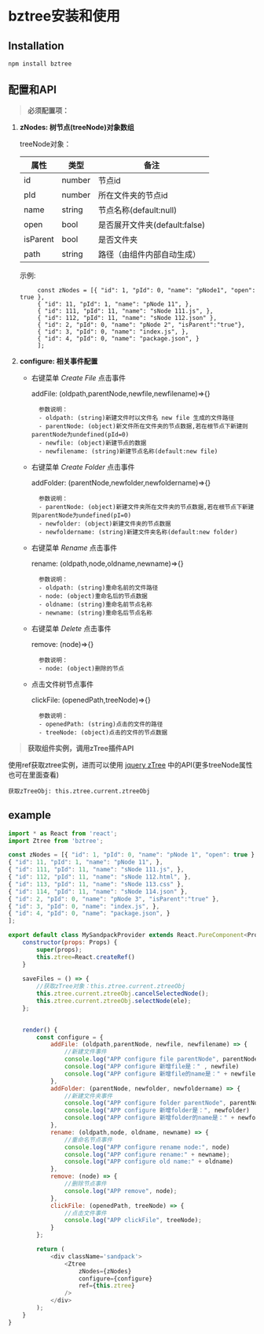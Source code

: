 # bztree安装和使用

## Installation 
 `npm install bztree`

## 配置和API

>**必须配置项：**

1. **zNodes: 树节点(treeNode)对象数组**
    
    treeNode对象：

    属性|类型|备注
    -|-|-|
    id|number|节点id
    pId|number|所在文件夹的节点id
    name|string|节点名称(default:null)
    open|bool|是否展开文件夹(default:false)
    isParent|bool|是否文件夹
    path|string|路径（由组件内部自动生成）
    
    示例:

        
            const zNodes = [{ "id": 1, "pId": 0, "name": "pNode1", "open": true },
            { "id": 11, "pId": 1, "name": "pNode 11", },
            { "id": 111, "pId": 11, "name": "sNode 111.js", },
            { "id": 112, "pId": 11, "name": "sNode 112.json" },
            { "id": 2, "pId": 0, "name": "pNode 2", "isParent":"true"},
            { "id": 3, "pId": 0, "name": "index.js", },
            { "id": 4, "pId": 0, "name": "package.json", }
            ];
             
        
2. **configure: 相关事件配置**

    - 右键菜单 *Create File* 点击事件
    
        addFile: (oldpath,parentNode,newfile,newfilename)=>{}
    
            参数说明：
            - oldpath: (string)新建文件时以文件名 new file 生成的文件路径
            - parentNode: (object)新文件所在文件夹的节点数据,若在根节点下新建则parentNode为undefined(pId=0)
            - newfile: (object)新建节点的数据
            - newfilename: (string)新建节点名称(default:new file)
            

    - 右键菜单 *Create Folder* 点击事件
    
        addFolder: (parentNode,newfolder,newfoldername)=>{}
        
            参数说明：
            - parentNode: (object)新建文件夹所在文件夹的节点数据,若在根节点下新建则parentNode为undefined(pI=0)
            - newfolder: (object)新建文件夹的节点数据
            - newfoldername: (string)新建文件夹名称(default:new folder)
            
    - 右键菜单 *Rename* 点击事件
    
        rename: (oldpath,node,oldname,newname)=>{}
    
            参数说明：
            - oldpath: (string)重命名前的文件路径
            - node: (object)重命名后的节点数据
            - oldname: (string)重命名前节点名称
            - newname: (string)重命名后节点名称
         
    - 右键菜单 *Delete* 点击事件
    
        remove: (node)=>{}
    
            参数说明：
            - node: (object)删除的节点
         
    - 点击文件树节点事件 
    
        clickFile: (openedPath,treeNode)=>{}
        
            参数说明：
            - openedPath: (string)点击的文件的路径
            - treeNode: (object)点击的文件的节点数据


>**获取组件实例，调用zTree插件API**

 [jquery zTree]: http://www.treejs.cn/v3/api.php "jquery zTree API"
使用ref获取ztree实例，进而可以使用 [jquery zTree] 中的API(更多treeNode属性也可在里面查看)

    获取zTreeObj: this.ztree.current.ztreeObj


## example
```js
import * as React from 'react';
import Ztree from 'bztree';

const zNodes = [{ "id": 1, "pId": 0, "name": "pNode 1", "open": true },
{ "id": 11, "pId": 1, "name": "pNode 11", },
{ "id": 111, "pId": 11, "name": "sNode 111.js", },
{ "id": 112, "pId": 11, "name": "sNode 112.html", },
{ "id": 113, "pId": 11, "name": "sNode 113.css" },
{ "id": 114, "pId": 11, "name": "sNode 114.json" },
{ "id": 2, "pId": 0, "name": "pNode 3", "isParent":"true" },
{ "id": 3, "pId": 0, "name": "index.js", },
{ "id": 4, "pId": 0, "name": "package.json", }
];

export default class MySandpackProvider extends React.PureComponent<Props, State> {
    constructor(props: Props) {
        super(props);
        this.ztree=React.createRef()
    }
    
    saveFiles = () => {
        //获取zTree对象：this.ztree.current.ztreeObj
        this.ztree.current.ztreeObj.cancelSelectedNode();
        this.ztree.current.ztreeObj.selectNode(ele);
    };
    

    render() {
        const configure = {
            addFile: (oldpath,parentNode, newfile, newfilename) => {
                //新建文件事件
                console.log("APP configure file parentNode", parentNode)
                console.log("APP configure 新增file是：" , newfile)
                console.log("APP configure 新增file的name是：" + newfilename)
            },
            addFolder: (parentNode, newfolder, newfoldername) => {
                //新建文件夹事件
                console.log("APP configure folder parentNode", parentNode)
                console.log("APP configure 新增folder是：", newfolder)
                console.log("APP configure 新增folder的name是：" + newfoldername)
            },
            rename: (oldpath,node, oldname, newname) => {
                //重命名节点事件
                console.log("APP configure rename node:", node)
                console.log("APP configure rename:" + newname);
                console.log("APP configure old name:" + oldname)
            },
            remove: (node) => {
                //删除节点事件
                console.log("APP remove", node);
            },
            clickFile: (openedPath, treeNode) => {
                //点击文件事件
                console.log("APP clickFile", treeNode);
            }
        };

        return (
            <div className='sandpack'>
                <Ztree
                    zNodes={zNodes}
                    configure={configure}
                    ref={this.ztree}
                />
            </div>
        );
    }
}

```
